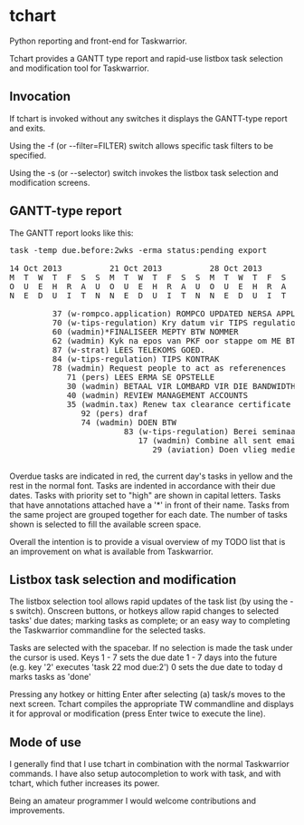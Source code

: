 tchart
======

Python reporting and front-end for Taskwarrior.


Tchart provides a GANTT type report and rapid-use listbox task selection and modification tool for Taskwarrior.  

Invocation
----------
If tchart is invoked without any switches it displays the GANTT-type report and exits.

Using the -f (or --filter=FILTER) switch allows specific task filters to be specified.

Using the -s (or --selector) switch invokes the listbox task selection and modification screens.

GANTT-type report
-----------------

The GANTT report looks like this:

<pre>
task -temp due.before:2wks -erma status:pending export

14 Oct 2013          21 Oct 2013          28 Oct 2013          04 Nov 2013
M  T  W  T  F  S  S  M  T  W  T  F  S  S  M  T  W  T  F  S  S  M  T  W  T  F  S  S  
O  U  E  H  R  A  U  O  U  E  H  R  A  U  O  U  E  H  R  A  U  O  U  E  H  R  A  U  
N  E  D  U  I  T  N  N  E  D  U  I  T  N  N  E  D  U  I  T  N  N  E  D  U  I  T  N  

         37 (w-rompco.application) ROMPCO UPDATED NERSA APPLICATION
         70 (w-tips-regulation) Kry datum vir TIPS regulation forum and berei voor
         60 (wadmin)*FINALISEER MEPTY BTW NOMMER
         62 (wadmin) Kyk na epos van PKF oor stappe om ME BTW registrasie te doen
         87 (w-strat) LEES TELEKOMS GOED.
         84 (w-tips-regulation) TIPS KONTRAK
         78 (wadmin) Request people to act as referenences
            71 (pers) LEES ERMA SE OPSTELLE
            30 (wadmin) BETAAL VIR LOMBARD VIR DIE BANDWIDTH
            40 (wadmin) REVIEW MANAGEMENT ACCOUNTS
            35 (wadmin.tax) Renew tax clearance certificate
               92 (pers) draf
               74 (wadmin) DOEN BTW
                        83 (w-tips-regulation) Berei seminaar voor vir TIPS
                           17 (wadmin) Combine all sent emails in one place
                              29 (aviation) Doen vlieg medies

</pre>


Overdue tasks are indicated in red, the current day's tasks in yellow and the rest in the normal font.  Tasks are indented in accordance with their due dates.  Tasks with priority set to "high" are shown in capital letters.  Tasks that have annotations attached have a '*' in front of their name.  Tasks from the same project are grouped together for each date.  The number of tasks shown is selected to fill the available screen space.

Overall the intention is to provide a visual overview of my TODO list that is an improvement on what is available from Taskwarrior.

Listbox task selection and modification
---------------------------------------

The listbox selection tool allows rapid updates of the task list (by using the -s switch).  Onscreen buttons, or hotkeys allow rapid changes to selected tasks' due dates; marking tasks as complete; or an easy way to completing the Taskwarrior commandline for the selected tasks.

Tasks are selected with the spacebar.  If no selection is made the task under the cursor is used.
Keys 1 - 7 sets the due date 1 - 7 days into the future (e.g. key '2' executes 'task 22 mod due:2')
0 sets the due date to today
d marks tasks as 'done'

Pressing any hotkey or hitting Enter after selecting (a) task/s moves to the next screen.  Tchart compiles the appropriate TW commandline and displays it for approval or modification (press Enter twice to execute the line).

Mode of use
-----------

I generally find that I use tchart in combination with the normal Taskwarrior commands.  I have also setup autocompletion to work with task, and with tchart, which futher increases its power.

Being an amateur programmer I would welcome contributions and improvements.
